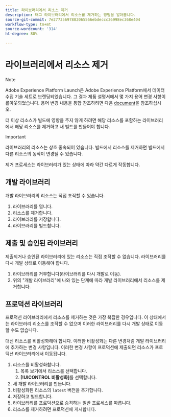 ```yaml
---
title: 라이브러리에서 리소스 제거
description: 태그 라이브러리에서 리소스를 제거하는 방법을 알아봅니다.
source-git-commit: 7e27735697882065566ebdeccc36998ec368e404
workflow-type: tm+mt
source-wordcount: '314'
ht-degree: 80%

---
```


# 라이브러리에서 리소스 제거

>[!NOTE]
>
>Adobe Experience Platform Launch은 Adobe Experience Platform에서 데이터 수집 기술 세트로 브랜딩되었습니다. 그 결과 제품 설명서에서 몇 가지 용어 변경 사항이 롤아웃되었습니다. 용어 변경 내용을 통합 참조하려면 다음 [document](../../term-updates.md)을 참조하십시오.

더 이상 리소스가 빌드에 영향을 주지 않게 하려면 해당 리소스를 포함하는 라이브러리에서 해당 리소스를 제거하고 새 빌드를 만들어야 합니다.

>[!IMPORTANT]
>
>라이브러리의 리소스는 상호 종속되어 있습니다. 빌드에서 리소스를 제거하면 빌드에서 다른 리소스의 동작이 변경될 수 있습니다.

제거 프로세스는 라이브러리가 있는 상태에 따라 약간 다르게 작동합니다.

## 개발 라이브러리

개발 라이브러리의 리소스는 직접 조작할 수 있습니다.

1. 라이브러리를 엽니다.
1. 리소스를 제거합니다.
1. 라이브러리를 저장합니다.
1. 라이브러리를 빌드합니다.

## 제출 및 승인된 라이브러리

제출되거나 승인된 라이브러리에 있는 리소스는 직접 조작할 수 없습니다. 라이브러리를 다시 개발 상태로 이동해야 합니다.

1. 라이브러리를 거부합니다(라이브러리를 다시 개발로 이동).
1. 위의 &quot;개발 라이브러리&quot;에 나와 있는 단계에 따라 개발 라이브러리에서 리소스를 제거합니다.

## 프로덕션 라이브러리

프로덕션 라이브러리에서 리소스를 제거하는 것은 가장 복잡한 경우입니다. 이 상태에서는 라이브러리 리소스를 조작할 수 없으며 이러한 라이브러리를 다시 개발 상태로 이동할 수도 없습니다.

대신 리소스를 비활성화해야 합니다. 이러한 비활성화는 다른 변경처럼 개발 라이브러리에 추가하는 변경 사항입니다. 이러한 변경 사항이 프로덕션에 제출되면 리소스가 프로덕션 라이브러리에서 이동됩니다.

1. 리소스를 비활성화합니다.
   1. 목록 보기에서 리소스를 선택합니다.
   1. **[!UICONTROL 비활성화]**&#x200B;를 선택합니다.
1. 새 개발 라이브러리를 만듭니다.
1. 비활성화된 리소스의 `latest` 버전을 추가합니다.
1. 저장하고 빌드합니다.
1. 라이브러리를 프로덕션으로 승격하는 일반 프로세스를 따릅니다.
1. 리소스를 제거하려면 프로덕션에 게시합니다.
